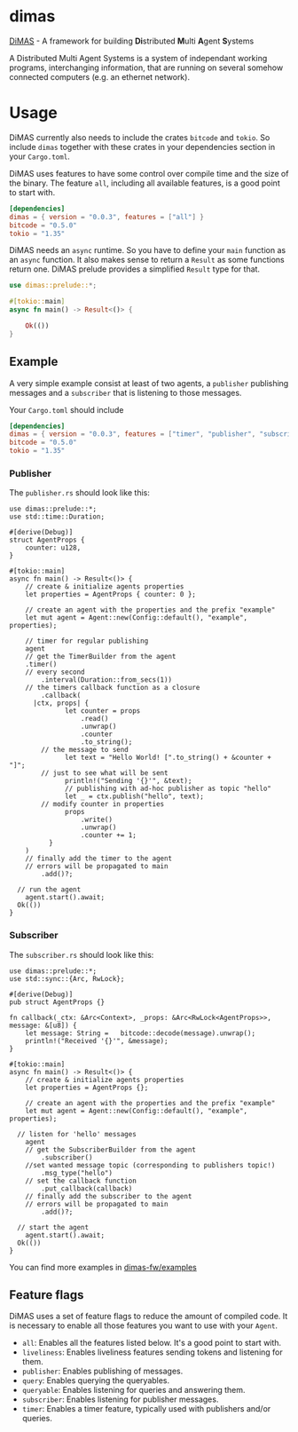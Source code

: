 # dimas

[DiMAS](https://github.com/dimas-fw/dimas/dimas) - A framework for building **Di**stributed **M**ulti **A**gent **S**ystems

A Distributed Multi Agent Systems is a system of independant working programs, interchanging information,
that are running on several somehow connected computers (e.g. an ethernet network).

# Usage

DiMAS currently also needs to include the crates `bitcode` and `tokio`.
So include `dimas` together with these crates in your dependencies section in your `Cargo.toml`.

DiMAS uses features to have some control over compile time and the size of the binary. 
The feature `all`, including all available features, is a good point to start with.

```toml
[dependencies]
dimas = { version = "0.0.3", features = ["all"] }
bitcode = "0.5.0"
tokio = "1.35"
```

DiMAS needs an `async` runtime. So you have to define your `main` function as an `async` function.
It also makes sense to return a `Result` as some functions return one. DiMAS prelude provides a simplified `Result` type for that.

```rust
use dimas::prelude::*;

#[tokio::main]
async fn main() -> Result<()> {

	Ok(())
}
```

## Example

A very simple example consist at least of two agents, a `publisher` publishing messages 
and a `subscriber` that is listening to those messages.

Your `Cargo.toml` should include

```toml
[dependencies]
dimas = { version = "0.0.3", features = ["timer", "publisher", "subscriber"] }
bitcode = "0.5.0"
tokio = "1.35"
```

### Publisher

The `publisher.rs` should look like this:

```rust,no_run
use dimas::prelude::*;
use std::time::Duration;

#[derive(Debug)]
struct AgentProps {
	counter: u128,
}

#[tokio::main]
async fn main() -> Result<()> {
	// create & initialize agents properties
	let properties = AgentProps { counter: 0 };

	// create an agent with the properties and the prefix "example"
	let mut agent = Agent::new(Config::default(), "example", properties);

	// timer for regular publishing
	agent
    // get the TimerBuilder from the agent
    .timer()
    // every second
		.interval(Duration::from_secs(1))
    // the timers callback function as a closure
		.callback(
      |ctx, props| {
			  let counter = props
				  .read()
				  .unwrap()
				  .counter
				  .to_string();
        // the message to send
			  let text = "Hello World! [".to_string() + &counter + "]";
        // just to see what will be sent
			  println!("Sending '{}'", &text);
			  // publishing with ad-hoc publisher as topic "hello"
			  let _ = ctx.publish("hello", text);
        // modify counter in properties
			  props
				  .write()
				  .unwrap()
				  .counter += 1;
		  }
    )
    // finally add the timer to the agent
    // errors will be propagated to main
		.add()?;

  // run the agent
	agent.start().await;
  Ok(())
}
```

### Subscriber

The `subscriber.rs` should look like this:

```rust,no_run
use dimas::prelude::*;
use std::sync::{Arc, RwLock};

#[derive(Debug)]
pub struct AgentProps {}

fn callback(_ctx: &Arc<Context>, _props: &Arc<RwLock<AgentProps>>, message: &[u8]) {
	let message: String =	bitcode::decode(message).unwrap();
	println!("Received '{}'", &message);
}

#[tokio::main]
async fn main() -> Result<()> {
	// create & initialize agents properties
	let properties = AgentProps {};

	// create an agent with the properties and the prefix "example"
	let mut agent = Agent::new(Config::default(), "example", properties);

  // listen for 'hello' messages
	agent
    // get the SubscriberBuilder from the agent
		.subscriber()
    //set wanted message topic (corresponding to publishers topic!)
		.msg_type("hello")
    // set the callback function
		.put_callback(callback)
    // finally add the subscriber to the agent
    // errors will be propagated to main
		.add()?;

  // start the agent
	agent.start().await;
  Ok(())
}
```

You can find more examples in [dimas-fw/examples](https://github.com/dimas-fw/dimas/blob/main/examples/README.md)

## Feature flags

DiMAS uses a set of feature flags to reduce the amount of compiled code. 
It is necessary to enable all those features you want to use with your `Agent`.

- `all`: Enables all the features listed below. It's a good point to start with.
- `liveliness`: Enables liveliness features sending tokens and listening for them.
- `publisher`: Enables publishing of messages.
- `query`: Enables querying the queryables.
- `queryable`: Enables listening for queries and answering them.
- `subscriber`: Enables listening for publisher messages.
- `timer`: Enables a timer feature, typically used with publishers and/or queries.

